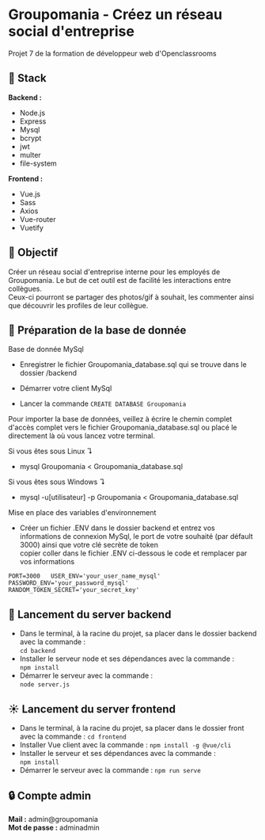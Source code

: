 # Groupomania - Créez un réseau social d'entreprise  
Projet 7 de la formation de développeur web d'Openclassrooms

## 📎 Stack

**Backend :**  
* Node.js
* Express
* Mysql
* bcrypt
* jwt
* multer
* file-system

**Frontend :**  
* Vue.js
* Sass
* Axios
* Vue-router
* Vuetify

## 🎯 Objectif

Créer un réseau social d'entreprise interne pour les employés de Groupomania. Le but de cet outil est de facilité les interactions entre collègues.  
Ceux-ci pourront se partager des photos/gif à souhait, les commenter ainsi que découvrir les profiles de leur collègue.

## 🚀 Préparation de la base de donnée

Base de donnée MySql  

* Enregistrer le fichier Groupomania_database.sql qui se trouve dans le dossier /backend

* Démarrer votre client MySql

* Lancer la commande `CREATE DATABASE Groupomania`

Pour importer la base de données, veillez à écrire le chemin complet d'accès complet vers le fichier Groupomania_database.sql ou placé le directement là où vous lancez votre terminal.

Si vous êtes sous Linux ↴
* mysql Groupomania < Groupomania_database.sql

Si vous êtes sous Windows ↴
* mysql -u[utilisateur] -p Groupomania < Groupomania_database.sql

Mise en place des variables d'environnement  

* Créer un fichier .ENV dans le dossier backend et entrez vos informations de connexion MySql, le port de votre souhaité (par défault 3000) ainsi que votre clé secrète de token  
copier coller dans le fichier .ENV ci-dessous le code et remplacer par vos informations  

`
PORT=3000  
USER_ENV='your_user_name_mysql'  
PASSWORD_ENV='your_password_mysql'
RANDOM_TOKEN_SECRET='your_secret_key'
`
## 🤖 Lancement du server backend

* Dans le terminal, à la racine du projet, sa placer dans le dossier backend avec la commande :  
`
cd backend
`
* Installer le serveur node et ses dépendances avec la commande :  
`
npm install
`
* Démarrer le serveur avec la commande :  
`
node server.js
`

## ☀️ Lancement du server frontend

* Dans le terminal, à la racine du projet, sa placer dans le dossier front avec la commande : 
`
cd frontend
`
* Installer Vue client avec la commande :
`
npm install -g @vue/cli
`
* Installer le serveur et ses dépendances avec la commande :  
`
npm install
`
* Démarrer le serveur avec la commande :
`
npm run serve
`

## 🔒 Compte admin

**Mail :** admin@groupomania  
**Mot de passe :** adminadmin